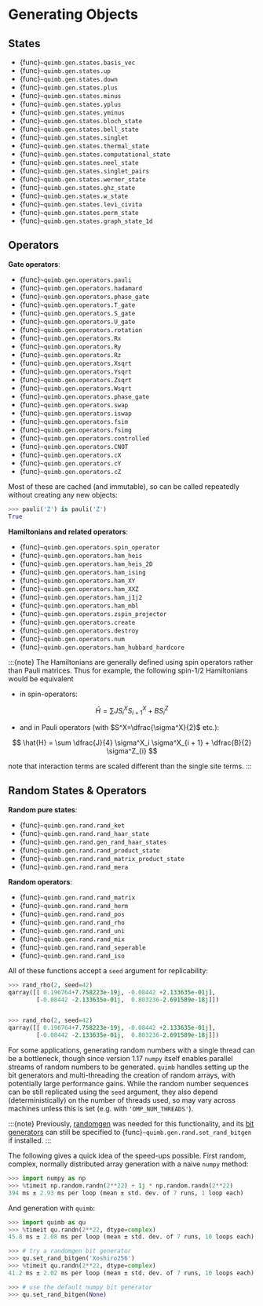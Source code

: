 # Generating Objects

## States

- {func}`~quimb.gen.states.basis_vec`
- {func}`~quimb.gen.states.up`
- {func}`~quimb.gen.states.down`
- {func}`~quimb.gen.states.plus`
- {func}`~quimb.gen.states.minus`
- {func}`~quimb.gen.states.yplus`
- {func}`~quimb.gen.states.yminus`
- {func}`~quimb.gen.states.bloch_state`
- {func}`~quimb.gen.states.bell_state`
- {func}`~quimb.gen.states.singlet`
- {func}`~quimb.gen.states.thermal_state`
- {func}`~quimb.gen.states.computational_state`
- {func}`~quimb.gen.states.neel_state`
- {func}`~quimb.gen.states.singlet_pairs`
- {func}`~quimb.gen.states.werner_state`
- {func}`~quimb.gen.states.ghz_state`
- {func}`~quimb.gen.states.w_state`
- {func}`~quimb.gen.states.levi_civita`
- {func}`~quimb.gen.states.perm_state`
- {func}`~quimb.gen.states.graph_state_1d`

## Operators

**Gate operators**:

- {func}`~quimb.gen.operators.pauli`
- {func}`~quimb.gen.operators.hadamard`
- {func}`~quimb.gen.operators.phase_gate`
- {func}`~quimb.gen.operators.T_gate`
- {func}`~quimb.gen.operators.S_gate`
- {func}`~quimb.gen.operators.U_gate`
- {func}`~quimb.gen.operators.rotation`
- {func}`~quimb.gen.operators.Rx`
- {func}`~quimb.gen.operators.Ry`
- {func}`~quimb.gen.operators.Rz`
- {func}`~quimb.gen.operators.Xsqrt`
- {func}`~quimb.gen.operators.Ysqrt`
- {func}`~quimb.gen.operators.Zsqrt`
- {func}`~quimb.gen.operators.Wsqrt`
- {func}`~quimb.gen.operators.phase_gate`
- {func}`~quimb.gen.operators.swap`
- {func}`~quimb.gen.operators.iswap`
- {func}`~quimb.gen.operators.fsim`
- {func}`~quimb.gen.operators.fsimg`
- {func}`~quimb.gen.operators.controlled`
- {func}`~quimb.gen.operators.CNOT`
- {func}`~quimb.gen.operators.cX`
- {func}`~quimb.gen.operators.cY`
- {func}`~quimb.gen.operators.cZ`

Most of these are cached (and immutable), so can be called repeatedly without creating any new objects:

```python
>>> pauli('Z') is pauli('Z')
True
```

**Hamiltonians and related operators**:

- {func}`~quimb.gen.operators.spin_operator`
- {func}`~quimb.gen.operators.ham_heis`
- {func}`~quimb.gen.operators.ham_heis_2D`
- {func}`~quimb.gen.operators.ham_ising`
- {func}`~quimb.gen.operators.ham_XY`
- {func}`~quimb.gen.operators.ham_XXZ`
- {func}`~quimb.gen.operators.ham_j1j2`
- {func}`~quimb.gen.operators.ham_mbl`
- {func}`~quimb.gen.operators.zspin_projector`
- {func}`~quimb.gen.operators.create`
- {func}`~quimb.gen.operators.destroy`
- {func}`~quimb.gen.operators.num`
- {func}`~quimb.gen.operators.ham_hubbard_hardcore`

:::{note}
The Hamiltonians are generally defined using spin operators rather than
Pauli matrices. Thus for example, the following spin-1/2 Hamiltonians would
be equivalent

- in spin-operators:

$$
\hat{H} = \sum J S^X_i S^X_{i + 1} + B S^Z_i
$$

- and in Pauli operators (with $S^X=\dfrac{\sigma^X}{2}$ etc.):

$$
\hat{H} = \sum \dfrac{J}{4} \sigma^X_i \sigma^X_{i + 1} + \dfrac{B}{2} \sigma^Z_{i}
$$

note that interaction terms are scaled different than the single site terms.
:::

## Random States & Operators

**Random pure states**:

- {func}`~quimb.gen.rand.rand_ket`
- {func}`~quimb.gen.rand.rand_haar_state`
- {func}`~quimb.gen.rand.gen_rand_haar_states`
- {func}`~quimb.gen.rand.rand_product_state`
- {func}`~quimb.gen.rand.rand_matrix_product_state`
- {func}`~quimb.gen.rand.rand_mera`

**Random operators**:

- {func}`~quimb.gen.rand.rand_matrix`
- {func}`~quimb.gen.rand.rand_herm`
- {func}`~quimb.gen.rand.rand_pos`
- {func}`~quimb.gen.rand.rand_rho`
- {func}`~quimb.gen.rand.rand_uni`
- {func}`~quimb.gen.rand.rand_mix`
- {func}`~quimb.gen.rand.rand_seperable`
- {func}`~quimb.gen.rand.rand_iso`

All of these functions accept a `seed` argument for replicability:

```python
>>> rand_rho(2, seed=42)
qarray([[ 0.196764+7.758223e-19j, -0.08442 +2.133635e-01j],
        [-0.08442 -2.133635e-01j,  0.803236-2.691589e-18j]])


>>> rand_rho(2, seed=42)
qarray([[ 0.196764+7.758223e-19j, -0.08442 +2.133635e-01j],
        [-0.08442 -2.133635e-01j,  0.803236-2.691589e-18j]])
```

For some applications, generating random numbers with a single thread can be a bottleneck, though
since version 1.17 `numpy` itself enables parallel streams of random numbers to be generated.
`quimb` handles setting up the bit generators and multi-threading the creation of random arrays, with potentially large performance gains. While the random number sequences can be still replicated using the `seed` argument, they also depend (deterministically) on the number of threads used, so may vary across machines unless this is set (e.g. with `'OMP_NUM_THREADS'`).

:::{note}
Previously, [randomgen](https://github.com/bashtage/randomgen) was needed for this functionality, and its [bit generators](https://bashtage.github.io/randomgen/bit_generators/index.html) can still be specified to {func}`~quimb.gen.rand.set_rand_bitgen` if installed.
:::

The following gives a quick idea of the speed-ups possible. First random, complex, normally distributed array generation with a naive `numpy` method:

```python
>>> import numpy as np
>>> %timeit np.random.randn(2**22) + 1j * np.random.randn(2**22)
394 ms ± 2.93 ms per loop (mean ± std. dev. of 7 runs, 1 loop each)
```

And generation with `quimb`:

```python
>>> import quimb as qu
>>> %timeit qu.randn(2**22, dtype=complex)
45.8 ms ± 2.08 ms per loop (mean ± std. dev. of 7 runs, 10 loops each)

>>> # try a randomgen bit generator
>>> qu.set_rand_bitgen('Xoshiro256')
>>> %timeit qu.randn(2**22, dtype=complex)
41.2 ms ± 2.02 ms per loop (mean ± std. dev. of 7 runs, 10 loops each)

>>> # use the default numpy bit generator
>>> qu.set_rand_bitgen(None)
```
